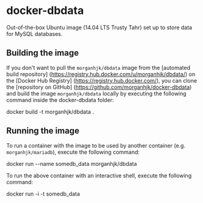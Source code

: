 # docker-dbdata
Out-of-the-box Ubuntu image (14.04 LTS Trusty Tahr) set up to store data for MySQL databases.

## Building the image ##

If you don't want to pull the `morganhjk/dbdata` image from the [automated build repository]
(https://registry.hub.docker.com/u/morganhjk/dbdata/) on the [Docker Hub Registry]
(https://registry.hub.docker.com/), you can clone the [repository on GitHub]
(https://github.com/morganhjk/docker-dbdata) and build the image `morganhjk/dbdata`
locally by executing the following command inside the docker-dbdata folder:
	
  docker build -t morganhjk/dbdata .

## Running the image ##

To run a container with the image to be used by another container (e.g. `morganhjk/mariadb`), execute the following command:

  docker run --name somedb_data morganhjk/dbdata
  
To run the above container with an interactive shell, execute the following command:

  docker run -i -t somedb_data

